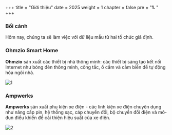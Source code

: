 +++
title = "Giới thiệu"
date = 2025
weight = 1
chapter = false
pre = "<b>1. </b>"
+++

### Bối cảnh

Hôm nay, chúng ta sẽ làm việc với dữ liệu mẫu từ hai tổ chức giả định.

### Ohmzio Smart Home

**Ohmzio** sản xuất các thiết bị nhà thông minh: các thiết bị sáng tạo kết nối Internet như bóng đèn thông minh, công tắc, ổ cắm và cảm biến để tự động hóa ngôi nhà.

![1](/images/1/1.png)

### Ampwerks

**Ampwerks** sản xuất phụ kiện xe điện - các linh kiện xe điện chuyên dụng như nâng cấp pin, hệ thống sạc, cáp chuyển đổi, bộ chuyển đổi điện và mô-đun điều khiển để cải thiện hiệu suất của xe điện.

![2](/images/1/2.png)
